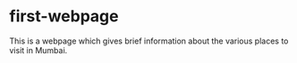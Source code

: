 # first-webpage
This is a webpage which gives brief information about the various places to visit in Mumbai.

